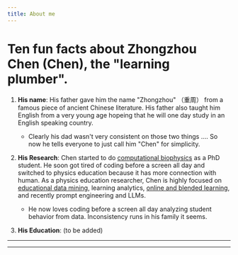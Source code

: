 ```yaml
---
title: About me
---
```


# Ten fun facts about Zhongzhou Chen (Chen), the "learning plumber".

1. **His name**: His father gave him the name "Zhongzhou" （重周） from a famous piece of ancient Chinese literature. His father also taught him English from a very young age hopeing that he will one day study in an English speaking country. 
    * Clearly his dad wasn't very consistent on those two things .... So now he tells everyone to just call him "Chen" for simplicity. 

2. **His Research**: Chen started to do [computational biophysics](https://linkinghub.elsevier.com/retrieve/pii/S0006349508702005) as a PhD student. He soon got tired of coding before a screen all day and switched to physics education because it has more connection with human. As a physics education researcher, Chen is highly focused on [educational data mining](https://files.eric.ed.gov/fulltext/ED593227.pdf), learning analytics, [online and blended learning](./pages/testpage.md), and recently prompt engineering and LLMs.
    * He now loves coding before a screen all day analyzing student behavior from data. Inconsistency runs in his family it seems.

3. **His Education**: (to be added)


----

---
<script src="https://utteranc.es/client.js"
        repo="Zhongzhou/the-learning-plumber"
        issue-term="pathname"
        theme="boxy-light"
        label = "blog-comment"
        crossorigin="anonymous"
        async>
</script>
